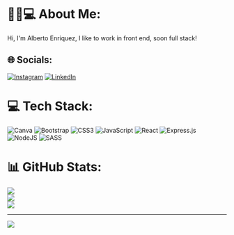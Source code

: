 # 👦🏻💻 About Me:
Hi, I'm Alberto Enriquez, I like to work in front end, soon full stack!


## 🌐 Socials:
[![Instagram](https://img.shields.io/badge/Instagram-%23E4405F.svg?logo=Instagram&logoColor=white)](https://instagram.com/betooenriquez) [![LinkedIn](https://img.shields.io/badge/LinkedIn-%230077B5.svg?logo=linkedin&logoColor=white)](https://linkedin.com/in/alberto-enriquez1) 

# 💻 Tech Stack:
![Canva](https://img.shields.io/badge/Canva-%2300C4CC.svg?style=for-the-badge&logo=Canva&logoColor=white) ![Bootstrap](https://img.shields.io/badge/bootstrap-%23563D7C.svg?style=for-the-badge&logo=bootstrap&logoColor=white) ![CSS3](https://img.shields.io/badge/css3-%231572B6.svg?style=for-the-badge&logo=css3&logoColor=white) ![JavaScript](https://img.shields.io/badge/javascript-%23323330.svg?style=for-the-badge&logo=javascript&logoColor=%23F7DF1E) ![React](https://img.shields.io/badge/react-%2320232a.svg?style=for-the-badge&logo=react&logoColor=%2361DAFB) ![Express.js](https://img.shields.io/badge/express.js-%23404d59.svg?style=for-the-badge&logo=express&logoColor=%2361DAFB) ![NodeJS](https://img.shields.io/badge/node.js-6DA55F?style=for-the-badge&logo=node.js&logoColor=white) ![SASS](https://img.shields.io/badge/SASS-hotpink.svg?style=for-the-badge&logo=SASS&logoColor=white)
# 📊 GitHub Stats:
![](https://github-readme-stats.vercel.app/api?username=enriquezalberto&theme=dark&hide_border=false&include_all_commits=false&count_private=false)<br/>
![](https://github-readme-streak-stats.herokuapp.com/?user=enriquezalberto&theme=dark&hide_border=false)<br/>
![](https://github-readme-stats-sigma-five.vercel.app/api/top-langs/?username=enriquezalberto&theme=dark&hide_border=false&include_all_commits=false&count_private=false&layout=compact)

---
[![](https://visitcount.itsvg.in/api?id=enriquezalberto&icon=6&color=0)](https://visitcount.itsvg.in)

<!-- Proudly created with GPRM ( https://gprm.itsvg.in ) -->
